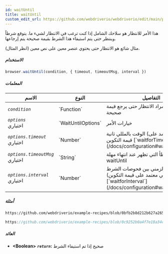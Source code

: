 ```yaml
---
id: waitUntil
title: waitUntil
custom_edit_url: https://github.com/webdriverio/webdriverio/edit/main/packages/webdriverio/src/commands/browser/waitUntil.ts
---
```


هذا الأمر للانتظار هو سلاحك الشامل إذا كنت ترغب في الانتظار لشيء ما. يتوقع شرطاً وينتظر حتى يتم استيفاء هذا الشرط بقيمة صحيحة يتم إرجاعها.

مثال شائع هو الانتظار حتى يحتوي عنصر معين على نص معين (انظر المثال).

##### الاستخدام

```js
browser.waitUntil(condition, { timeout, timeoutMsg, interval })
```

##### المعلمات

<table>
  <thead>
    <tr>
      <th>الاسم</th><th>النوع</th><th>التفاصيل</th>
    </tr>
  </thead>
  <tbody>
    <tr>
      <td><code><var>condition</var></code></td>
      <td>`Function`</td>
      <td>الشرط المراد الانتظار حتى يرجع قيمة صحيحة</td>
    </tr>
    <tr>
      <td><code><var>options</var></code><br /><span className="label labelWarning">اختياري</span></td>
      <td>`WaitUntilOptions`</td>
      <td>خيارات الأمر</td>
    </tr>
    <tr>
      <td><code><var>options.timeout</var></code><br /><span className="label labelWarning">اختياري</span></td>
      <td>`Number`</td>
      <td>الوقت بالمللي ثانية (الافتراضي معتمد على قيمة التكوين [`waitforTimeout`](/docs/configuration#waitfortimeout))</td>
    </tr>
    <tr>
      <td><code><var>options.timeoutMsg</var></code><br /><span className="label labelWarning">اختياري</span></td>
      <td>`String`</td>
      <td>رسالة الخطأ التي تظهر عند انتهاء مهلة waitUntil</td>
    </tr>
    <tr>
      <td><code><var>options.interval</var></code><br /><span className="label labelWarning">اختياري</span></td>
      <td>`Number`</td>
      <td>الفاصل الزمني بين فحوصات الشرط (الافتراضي معتمد على قيمة التكوين [`waitforInterval`](/docs/configuration#waitforinterval))</td>
    </tr>
  </tbody>
</table>

##### أمثلة

```html reference title="index.html" useHTTPS
https://github.com/webdriverio/example-recipes/blob/0bfb2b8d212b627a2659b10f4449184b657e1d59/waitUntil/index.html#L3-L8
```

```js reference title="waitUntilExample.js" useHTTPS
https://github.com/webdriverio/example-recipes/blob/0c9252b0a4f7e18a34cece74e5798c1fe464c120/waitUntil/waitUntilExample.js#L16-L24
```

##### العائد

- **&lt;Boolean&gt;**
            **<code><var>return</var></code>:**  صحيح إذا تم استيفاء الشرط